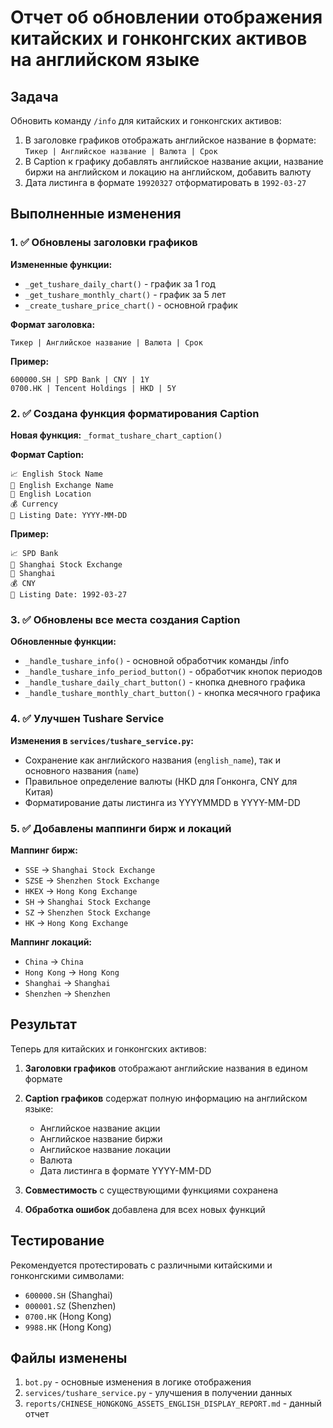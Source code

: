 # Отчет об обновлении отображения китайских и гонконгских активов на английском языке

## Задача

Обновить команду `/info` для китайских и гонконгских активов:
1. В заголовке графиков отображать английское название в формате: `Тикер | Английское название | Валюта | Срок`
2. В Caption к графику добавлять английское название акции, название биржи на английском и локацию на английском, добавить валюту
3. Дата листинга в формате `19920327` отформатировать в `1992-03-27`

## Выполненные изменения

### 1. ✅ Обновлены заголовки графиков

**Измененные функции:**
- `_get_tushare_daily_chart()` - график за 1 год
- `_get_tushare_monthly_chart()` - график за 5 лет  
- `_create_tushare_price_chart()` - основной график

**Формат заголовка:**
```
Тикер | Английское название | Валюта | Срок
```

**Пример:**
```
600000.SH | SPD Bank | CNY | 1Y
0700.HK | Tencent Holdings | HKD | 5Y
```

### 2. ✅ Создана функция форматирования Caption

**Новая функция:** `_format_tushare_chart_caption()`

**Формат Caption:**
```
📈 English Stock Name
🏢 English Exchange Name  
📍 English Location
💰 Currency
📅 Listing Date: YYYY-MM-DD
```

**Пример:**
```
📈 SPD Bank
🏢 Shanghai Stock Exchange
📍 Shanghai
💰 CNY
📅 Listing Date: 1992-03-27
```

### 3. ✅ Обновлены все места создания Caption

**Обновленные функции:**
- `_handle_tushare_info()` - основной обработчик команды /info
- `_handle_tushare_info_period_button()` - обработчик кнопок периодов
- `_handle_tushare_daily_chart_button()` - кнопка дневного графика
- `_handle_tushare_monthly_chart_button()` - кнопка месячного графика

### 4. ✅ Улучшен Tushare Service

**Изменения в `services/tushare_service.py`:**
- Сохранение как английского названия (`english_name`), так и основного названия (`name`)
- Правильное определение валюты (HKD для Гонконга, CNY для Китая)
- Форматирование даты листинга из YYYYMMDD в YYYY-MM-DD

### 5. ✅ Добавлены маппинги бирж и локаций

**Маппинг бирж:**
- `SSE` → `Shanghai Stock Exchange`
- `SZSE` → `Shenzhen Stock Exchange`
- `HKEX` → `Hong Kong Exchange`
- `SH` → `Shanghai Stock Exchange`
- `SZ` → `Shenzhen Stock Exchange`
- `HK` → `Hong Kong Exchange`

**Маппинг локаций:**
- `China` → `China`
- `Hong Kong` → `Hong Kong`
- `Shanghai` → `Shanghai`
- `Shenzhen` → `Shenzhen`

## Результат

Теперь для китайских и гонконгских активов:

1. **Заголовки графиков** отображают английские названия в едином формате
2. **Caption графиков** содержат полную информацию на английском языке:
   - Английское название акции
   - Английское название биржи
   - Английское название локации
   - Валюта
   - Дата листинга в формате YYYY-MM-DD

3. **Совместимость** с существующими функциями сохранена
4. **Обработка ошибок** добавлена для всех новых функций

## Тестирование

Рекомендуется протестировать с различными китайскими и гонконгскими символами:
- `600000.SH` (Shanghai)
- `000001.SZ` (Shenzhen)  
- `0700.HK` (Hong Kong)
- `9988.HK` (Hong Kong)

## Файлы изменены

1. `bot.py` - основные изменения в логике отображения
2. `services/tushare_service.py` - улучшения в получении данных
3. `reports/CHINESE_HONGKONG_ASSETS_ENGLISH_DISPLAY_REPORT.md` - данный отчет

